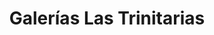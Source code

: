 ---
title: "Galerías Las Trinitarias"
url: /ciudad-guayana-puerto-ordaz/galerias-las-trinitarias/
shop: Einkaufszentrum
---